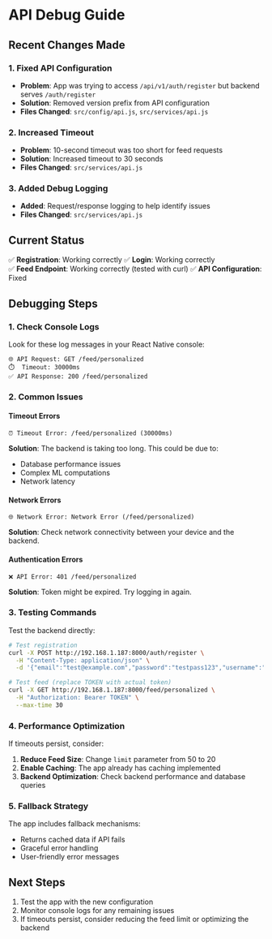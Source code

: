 # API Debug Guide

## Recent Changes Made

### 1. Fixed API Configuration
- **Problem**: App was trying to access `/api/v1/auth/register` but backend serves `/auth/register`
- **Solution**: Removed version prefix from API configuration
- **Files Changed**: `src/config/api.js`, `src/services/api.js`

### 2. Increased Timeout
- **Problem**: 10-second timeout was too short for feed requests
- **Solution**: Increased timeout to 30 seconds
- **Files Changed**: `src/services/api.js`

### 3. Added Debug Logging
- **Added**: Request/response logging to help identify issues
- **Files Changed**: `src/services/api.js`

## Current Status

✅ **Registration**: Working correctly
✅ **Login**: Working correctly  
✅ **Feed Endpoint**: Working correctly (tested with curl)
✅ **API Configuration**: Fixed

## Debugging Steps

### 1. Check Console Logs
Look for these log messages in your React Native console:

```
🌐 API Request: GET /feed/personalized
⏱️  Timeout: 30000ms
✅ API Response: 200 /feed/personalized
```

### 2. Common Issues

#### Timeout Errors
```
⏰ Timeout Error: /feed/personalized (30000ms)
```
**Solution**: The backend is taking too long. This could be due to:
- Database performance issues
- Complex ML computations
- Network latency

#### Network Errors
```
🌐 Network Error: Network Error (/feed/personalized)
```
**Solution**: Check network connectivity between your device and the backend.

#### Authentication Errors
```
❌ API Error: 401 /feed/personalized
```
**Solution**: Token might be expired. Try logging in again.

### 3. Testing Commands

Test the backend directly:
```bash
# Test registration
curl -X POST http://192.168.1.187:8000/auth/register \
  -H "Content-Type: application/json" \
  -d '{"email":"test@example.com","password":"testpass123","username":"testuser","display_name":"Test User","preferences":{"categories":["technology"],"language":"en","content_type":"mixed"}}'

# Test feed (replace TOKEN with actual token)
curl -X GET http://192.168.1.187:8000/feed/personalized \
  -H "Authorization: Bearer TOKEN" \
  --max-time 30
```

### 4. Performance Optimization

If timeouts persist, consider:

1. **Reduce Feed Size**: Change `limit` parameter from 50 to 20
2. **Enable Caching**: The app already has caching implemented
3. **Backend Optimization**: Check backend performance and database queries

### 5. Fallback Strategy

The app includes fallback mechanisms:
- Returns cached data if API fails
- Graceful error handling
- User-friendly error messages

## Next Steps

1. Test the app with the new configuration
2. Monitor console logs for any remaining issues
3. If timeouts persist, consider reducing the feed limit or optimizing the backend 